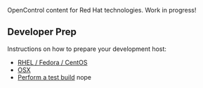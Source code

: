 OpenControl content for Red Hat technologies. Work in progress!

## Developer Prep
Instructions on how to prepare your development host:
- [RHEL / Fedora / CentOS](https://github.com/opencontrol/RedHat/blob/master/README-hostprep.md#red-hat-enterprise-linux-centos-fedora)
- [OSX](https://github.com/opencontrol/RedHat/blob/master/README-hostprep.md#osx)
- [Perform a test build](https://github.com/opencontrol/RedHat/blob/master/README-hostprep.md#perform-a-test-build)
nope
